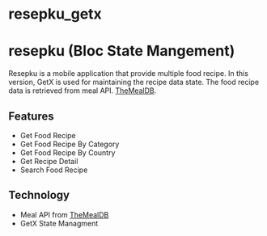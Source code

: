 # resepku_getx

# resepku (Bloc State Mangement)

Resepku is a mobile application that provide multiple food recipe. In this version, GetX is used for maintaining the recipe data state. The food recipe data is retrieved from meal API. [TheMealDB](https://www.themealdb.com/api.php).

## Features
- Get Food Recipe
- Get Food Recipe By Category
- Get Food Recipe By Country
- Get Recipe Detail
- Search Food Recipe

## Technology
- Meal API from [TheMealDB](https://www.themealdb.com/api.php)
- GetX State Managment
